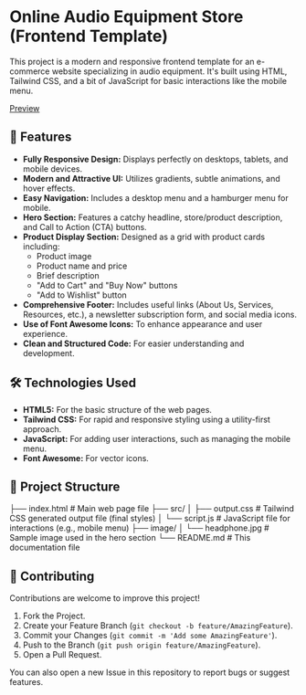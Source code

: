 # Online Audio Equipment Store (Frontend Template)

This project is a modern and responsive frontend template for an e-commerce website specializing in audio equipment. It's built using HTML, Tailwind CSS, and a bit of JavaScript for basic interactions like the mobile menu.

[Preview](image/screenshot.png)

## 🌟 Features

*   **Fully Responsive Design:** Displays perfectly on desktops, tablets, and mobile devices.
*   **Modern and Attractive UI:** Utilizes gradients, subtle animations, and hover effects.
*   **Easy Navigation:** Includes a desktop menu and a hamburger menu for mobile.
*   **Hero Section:** Features a catchy headline, store/product description, and Call to Action (CTA) buttons.
*   **Product Display Section:** Designed as a grid with product cards including:
    *   Product image
    *   Product name and price
    *   Brief description
    *   "Add to Cart" and "Buy Now" buttons
    *   "Add to Wishlist" button
*   **Comprehensive Footer:** Includes useful links (About Us, Services, Resources, etc.), a newsletter subscription form, and social media icons.
*   **Use of Font Awesome Icons:** To enhance appearance and user experience.
*   **Clean and Structured Code:** For easier understanding and development.

## 🛠️ Technologies Used

*   **HTML5:** For the basic structure of the web pages.
*   **Tailwind CSS:** For rapid and responsive styling using a utility-first approach.
*   **JavaScript:** For adding user interactions, such as managing the mobile menu.
*   **Font Awesome:** For vector icons.

## 📂 Project Structure
├── index.html # Main web page file
├── src/
│ ├── output.css # Tailwind CSS generated output file (final styles)
│ └── script.js # JavaScript file for interactions (e.g., mobile menu)
├── image/
│ └── headphone.jpg # Sample image used in the hero section
└── README.md # This documentation file

## 🤝 Contributing

Contributions are welcome to improve this project!
1.  Fork the Project.
2.  Create your Feature Branch (`git checkout -b feature/AmazingFeature`).
3.  Commit your Changes (`git commit -m 'Add some AmazingFeature'`).
4.  Push to the Branch (`git push origin feature/AmazingFeature`).
5.  Open a Pull Request.

You can also open a new Issue in this repository to report bugs or suggest features.